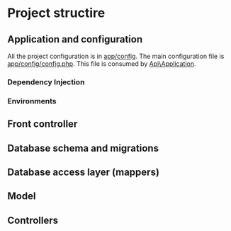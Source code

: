 # Project structire
## Application and configuration
All the project configuration is in [app/config](../app/config). The main configuration file is [app/config/config.php](../app/config/config.php). This file is consumed by [Api\Application](../src/Application.php).
### Dependency Injection
### Environments
## Front controller
## Database schema and migrations
## Database access layer (mappers)
## Model
## Controllers
